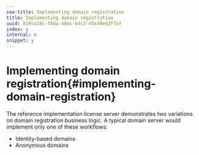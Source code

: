 ```yaml
---
seo-title: Implementing domain registration
title: Implementing domain registration
uuid: 819ca19c-f80a-48ec-b4c3-e5e39e02f7af
index: y
internal: n
snippet: y
---
```


# Implementing domain registration{#implementing-domain-registration}

The reference implementation license server demonstrates two variations on domain registration business logic. A typical domain server would implement only one of these workflows:

* Identity-based domains 
* Anonymous domains

